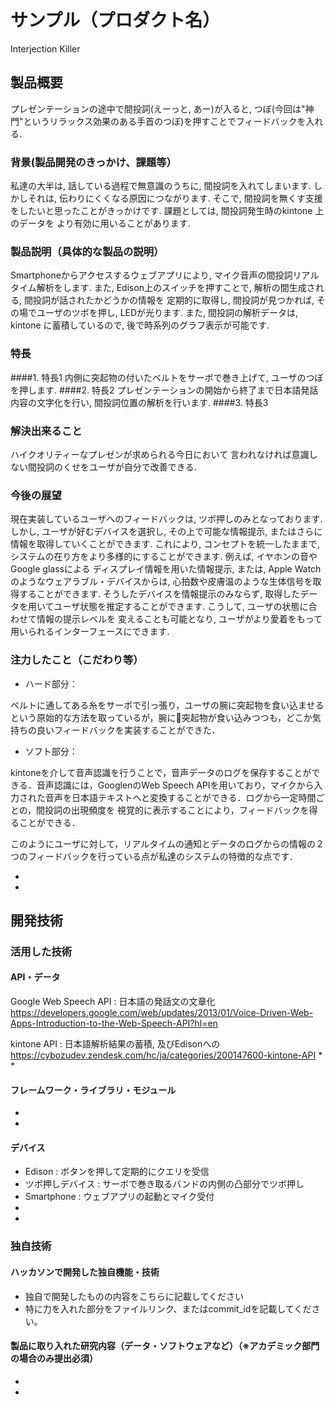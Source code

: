 # サンプル（プロダクト名）
Interjection Killer

## 製品概要
プレゼンテーションの途中で間投詞(えーっと, あー)が入ると,
つぼ(今回は"神門"というリラックス効果のある手首のつぼ)を押すことでフィードバックを入れる.
### 背景(製品開発のきっかけ、課題等）
私達の大半は, 話している過程で無意識のうちに,
間投詞を入れてしまいます.
しかしそれは, 伝わりにくくなる原因につながります.
そこで, 間投詞を無くす支援をしたいと思ったことがきっかけです.
課題としては, 間投詞発生時のkintone 上のデータを
より有効に用いることがあります.
### 製品説明（具体的な製品の説明）
Smartphoneからアクセスするウェブアプリにより,
マイク音声の間投詞リアルタイム解析をします.
また, Edison上のスイッチを押すことで,
解析の間生成される, 間投詞が話されたかどうかの情報を
定期的に取得し, 間投詞が見つかれば,
その場でユーザのツボを押し, LEDが光ります.
また, 間投詞の解析データは,
kintone に蓄積しているので, 後で時系列のグラフ表示が可能です.
### 特長
####1. 特長1
内側に突起物の付いたベルトをサーボで巻き上げて, ユーザのつぼを押します.
####2. 特長2
プレゼンテーションの開始から終了まで日本語発話内容の文字化を行い,
間投詞位置の解析を行います.
####3. 特長3

### 解決出来ること
ハイクオリティーなプレゼンが求められる今日において
言われなければ意識しない間投詞のくせをユーザが自分で改善できる.

### 今後の展望
現在実装しているユーザへのフィードバックは,
ツボ押しのみとなっております.
しかし, ユーザが好むデバイスを選択し,
その上で可能な情報提示, またはさらに情報を取得していくことができます.
これにより, コンセプトを統一したままで,
システムの在り方をより多様的にすることができます.
例えば, イヤホンの音やGoogle glassによる
ディスプレイ情報を用いた情報提示,
または, Apple Watchのようなウェアラブル・デバイスからは,
心拍数や皮膚温のような生体信号を取得することができます.
そうしたデバイスを情報提示のみならず,
取得したデータを用いてユーザ状態を推定することができます.
こうして, ユーザの状態に合わせて情報の提示レベルを
変えることも可能となり,
ユーザがより愛着をもって用いられるインターフェースにできます.

### 注力したこと（こだわり等）
* ハード部分：

ベルトに通してある糸をサーボで引っ張り，ユーザの腕に突起物を食い込ませるという原始的な方法を取っているが，腕に突起物が食い込みつつも，どこか気持ちの良いフィードバックを実装することができた．

* ソフト部分：

kintoneを介して音声認識を行うことで，音声データのログを保存することができる．音声認識には，GooglenのWeb Speech APIを用いており，マイクから入力された音声を日本語テキストへと変換することができる．ログから一定時間ごとの，間投詞の出現頻度を
視覚的に表示することにより，フィードバックを得ることができる．


このようにユーザに対して，リアルタイムの通知とデータのログからの情報の２つのフィードバックを行っている点が私達のシステムの特徴的な点です．

*
*

## 開発技術
### 活用した技術
#### API・データ
Google Web Speech API : 日本語の発話文の文章化
https://developers.google.com/web/updates/2013/01/Voice-Driven-Web-Apps-Introduction-to-the-Web-Speech-API?hl=en

kintone API : 日本語解析結果の蓄積, 及びEdisonへの
https://cybozudev.zendesk.com/hc/ja/categories/200147600-kintone-API
*
*
#### フレームワーク・ライブラリ・モジュール
*
*
#### デバイス
* Edison : ボタンを押して定期的にクエリを受信
* ツボ押しデバイス : サーボで巻き取るバンドの内側の凸部分でツボ押し
* Smartphone : ウェブアプリの起動とマイク受付
*
*

### 独自技術
#### ハッカソンで開発した独自機能・技術
* 独自で開発したものの内容をこちらに記載してください
* 特に力を入れた部分をファイルリンク、またはcommit_idを記載してください。
#### 製品に取り入れた研究内容（データ・ソフトウェアなど）（※アカデミック部門の場合のみ提出必須）
*
*

